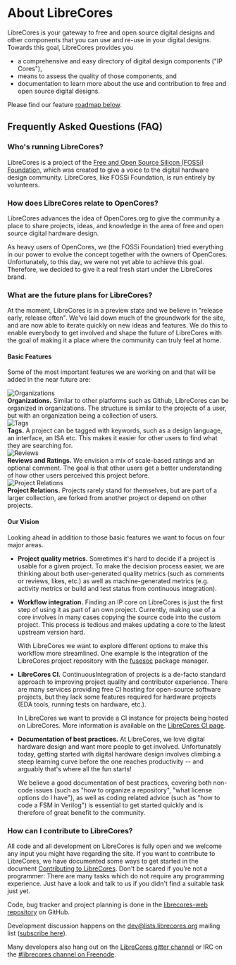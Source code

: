 # About LibreCores

LibreCores is your gateway to free and open source digital designs and other components that you can use and re-use in your digital designs.
Towards this goal, LibreCores provides you

- a comprehensive and easy directory of digital design components ("IP Cores"),
- means to assess the quality of those components, and
- documentation to learn more about the use and contribution to free and open source digital designs.

Please find our feature [roadmap below](#roadmap).

## Frequently Asked Questions (FAQ)

### Who's running LibreCores?
LibreCores is a project of the [Free and Open Source Silicon (FOSSi) Foundation](http://www.fossi-foundation.org), which was created to give a voice to the digital hardware design community. LibreCores, like FOSSi Foundation, is run entirely by volunteers.

### How does LibreCores relate to OpenCores?
LibreCores advances the idea of OpenCores.org to give the community a place to share projects, ideas, and knowledge in the area of free and open source digital hardware design.

As heavy users of OpenCores, we (the FOSSi Foundation) tried everything in our power to evolve the concept together with the owners of OpenCores. Unfortunately, to this day, we were not yet able to achieve this goal.
Therefore, we decided to give it a real fresh start under the LibreCores brand.

### <a class="anchor" name="roadmap"></a> What are the future plans for LibreCores?

At the moment, LibreCores is in a preview state and we believe in "release early, release often".
We've laid down much of the groundwork for the site, and are now able to iterate quickly on new ideas and features.
We do this to enable everybody to get involved and shape the future of LibreCores with the goal of making it a place where the community can truly feel at home.

#### Basic Features

Some of the most important features we are working on and that will be added in the near future are:

<div class="row">
  <div class="col-fa-3x">
    <img src="/img/freepik/hierarchical-structure.png" alt="Organizations"/>
  </div>
  <div class="col-xs-12 col-offset-fa-3x">
    <div class="row">
      <b>Organizations.</b> Similar to other platforms such as Github, LibreCores can be organized in organizations. The structure is similar to the projects of a user, but with an organization being a collection of users.
    </div>
  </div>
</div>

<div class="row">
  <div class="col-fa-3x"><img src="/img/freepik/label-right-arrow-outline.png" alt="Tags"/></div>
  <div class="col-xs-12 col-offset-fa-3x">
    <div class="row"><b>Tags.</b> A project can be tagged with keywords, such as a design language,
    an interface, an ISA etc. This makes it easier for other users to find what they are searching for.</div>
  </div>
</div>

<div class="row">
  <div class="col-fa-3x"><img src="/img/freepik/rating.png" alt="Reviews"/></div>
  <div class="col-xs-12 col-offset-fa-3x">
    <div class="row"><b>Reviews and Ratings.</b> We envision a mix of scale-based ratings and an
    optional comment. The goal is that other users get a better understanding of how other users
    perceived this project before.</div>
  </div>
</div>

<div class="row">
  <div class="col-fa-3x"><img src="/img/freepik/molecular-bond.png" alt="Project Relations"/></div>
  <div class="col-xs-12 col-offset-fa-3x">
    <div class="row"><b>Project Relations.</b> Projects rarely stand for themselves, but are part
    of a larger collection, are forked from another project or depend on other projects.</div>
  </div>
</div>

#### Our Vision

Looking ahead in addition to those basic features we want to focus on four major areas.

- **Project quality metrics.** Sometimes it's hard to decide if a project is usable for a given project. To make the decision process easier, we are thinking about both user-generated quality metrics (such as comments or reviews, likes, etc.) as well as machine-generated metrics (e.g. activity metrics or build and test status from continuous integration).
- **Workflow integration.** Finding an IP core on LibreCores is just the first step of using it as part of an own project. Currently, making use of a core  involves in many cases copying the source code into the custom project. This process is tedious and makes updating a core to the latest upstream version hard.

  With LibreCores we want to explore different options to make this workflow more streamlined. One example is the integration of the LibreCores project repository with the [fusesoc](https://github.com/olofk/fusesoc) package manager.
- **LibreCores CI.** ContinuousIntegration of projects is a de-facto standard approach to improving project quality and contributor experience.
There are many services providing free CI hosting for open-source software projects,
but they lack some features required for hardware projects (EDA tools, running tests on hardware, etc.).

  In LibreCores we want to provide a CI instance for projects being hosted on LibreCores.
  More information is available on the [LibreCores CI page](./librecores-ci).
- **Documentation of best practices.** At LibreCores, we love digital hardware design and want more people to get involved. Unfortunately today, getting started with digital hardware design involves climbing a steep learning curve before the one reaches productivity -- and arguably that's where all the fun starts!

  We believe a good documentation of best practices, covering both non-code issues (such as "how to organize a repository", "what license options do I have"), as well as coding related advice (such as "how to code a FSM in Verilog") is essential to get started quickly and is therefore of great benefit to the community.

### How can I contribute to LibreCores?
All code and all development on LibreCores is fully open and we welcome any input you might have regarding the site.
If you want to contribute to LibreCores, we have documented some ways to get started in the document [Contributing to LibreCores](http://librecores-web.readthedocs.io/en/latest/contributing.html).
Don't be scared if you're not a programmer: There are many tasks which do not require any programming experience. Just have a look and talk to us if you didn't find a suitable task just yet.

Code, bug tracker and project planning is done in the [librecores-web repository](https://github.com/librecores/librecores-web) on GitHub.

Development discussion happens on the [dev@lists.librecores.org](mailto:dev@lists.librecores.org) mailing list ([subscribe here](https://lists.librecores.org/listinfo/dev)).

Many developers also hang out on the [LibreCores gitter channel](https://gitter.im/librecores/Lobby) or IRC on the [#librecores channel on Freenode](http://webchat.freenode.net?channels=%23librecores&uio=d4).
